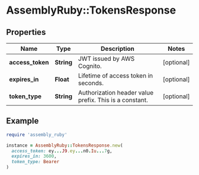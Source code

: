 # AssemblyRuby::TokensResponse

## Properties

| Name | Type | Description | Notes |
| ---- | ---- | ----------- | ----- |
| **access_token** | **String** | JWT issued by AWS Cognito. | [optional] |
| **expires_in** | **Float** | Lifetime of access token in seconds. | [optional] |
| **token_type** | **String** | Authorization header value prefix. This is a constant. | [optional] |

## Example

```ruby
require 'assembly_ruby'

instance = AssemblyRuby::TokensResponse.new(
  access_token: ey...J9.ey...n0.Iu...7g,
  expires_in: 3600,
  token_type: Bearer
)
```


